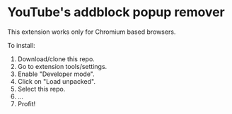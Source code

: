 # YouTube's addblock popup remover

This extension works only for Chromium based browsers.

To install:

1. Download/clone this repo.
2. Go to extension tools/settings.
3. Enable "Developer mode".
4. Click on "Load unpacked".
5. Select this repo.
6. ...
7. Profit!
